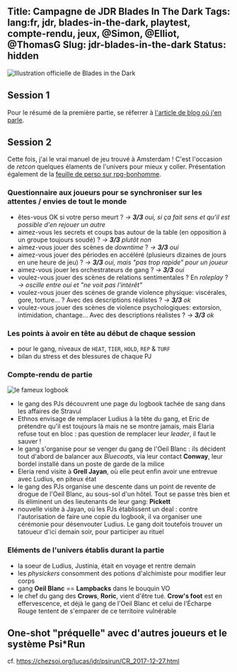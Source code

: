 Title: Campagne de JDR Blades In The Dark
Tags: lang:fr, jdr, blades-in-the-dark, playtest, compte-rendu, jeux, @Simon, @Elliot, @ThomasG
Slug: jdr-blades-in-the-dark
Status: hidden
---

![Illustration officielle de Blades in the Dark](images/bitd/BitD_cover.jpg)

## Session 1
Pour le résumé de la première partie, se réferrer à [l'article de blog où j'en parle](premiere-partie-test-de-blades-in-dark.html).


## Session 2
Cette fois, j'ai le vrai manuel de jeu trouvé à Amsterdam ! C'est l'occasion de _retcon_ quelques élaments de l'univers pour mieux y coller.
Présentation également de la [feuille de perso sur rpg-bonhomme](https://chezsoi.org/lucas/jdr/rpg-bonhomme/?layout=BladesInTheDark).

### Questionnaire aux joueurs pour se synchroniser sur les attentes / envies de tout le monde
- êtes-vous OK si votre perso meurt ?
_→ **3/3** oui, si ça fait sens et qu'il est possible d'en rejouer un autre_
- aimez-vous les secrets et coups bas autour de la table (en opposition à un groupe toujours soudé) ?
_→ **3/3** plutôt non_
- aimez-vous jouer des scènes de _downtime_ ?
_→ **3/3** oui_
- aimez-vous jouer des périodes en accéléré (plusieurs dizaines de jours en une heure de jeu) ?
_→ **3/3** oui, mais "pas trop rapide" pour un joueur_
- aimez-vous jouer les orchestrateurs de gang ?
_→ **3/3** oui_
- voulez-vous jouer des scènes de relations sentimentales ? En _roleplay_ ?
_→ oscille entre oui et "ne voit pas l'intérêt"_
- voulez-vous jouer des scènes de grande violence physique: viscérales, gore, torture... ?
Avec des descriptions réalistes ?
_→ **3/3** ok_
- voulez-vous jouer des scènes de violence psychologiques: extorsion, intimidation, chantage...
Avec des descriptions réalistes ?
_→ **3/3** ok_

### Les points à avoir en tête au début de chaque session
- pour le gang, niveaux de `HEAT`, `TIER`, `HOLD`, `REP` & `TURF`
- bilan du stress et des blessures de chaque PJ

### Compte-rendu de partie
<img alt="le fameux logbook" src="images/bitd/BitD_logbook.jpg" style="max-height: 20rem">

- le gang des PJs découvrent une page du logbook tachée de sang dans les affaires de Stravul
- Ethnos envisage de remplacer Ludius à la tête du gang, et Eric de prétendre qu'il est toujours là mais ne se montre jamais,
mais Elaria refuse tout en bloc : pas question de remplacer leur _leader_, il faut le sauver !
- le gang s'organise pour se venger du gang de l'Oeil Blanc : ils décident tout d'abord de balancer aux _Bluecoats_, via leur contact **Conway**, leur bordel installé dans un poste de garde de la milice
- Eleria rend visite à **Grell Jayan**, où elle peut enfin avoir une entrevue avec Ludius, en piteux état
- le gang des PJs organise une descente dans un point de revente de drogue de l'Oeil Blanc, au sous-sol d'un hôtel.
Tout se passe très bien et ils éliminent un des lieutenants de leur gang: **Pickett**
- nouvelle visite à Jayan, où les PJs établissent un deal : contre l'autorisation de faire une copie du logbook,
il va organiser une cérémonie pour désenvouter Ludius. Le gang doit toutefois trouver un tatoueur d'ici demain soir, pour participer au rituel

### Eléments de l'univers établis durant la partie
- la soeur de Ludius, Justinia, était en voyage et rentre demain
- les _physickers_ consomment des potions d'alchimiste pour modifier leur corps
- gang **Oeil Blanc** == **Lampbacks** dans le bouquin VO
- le chef du gang des **Crows**, **Roric**, vient d'être tué. **Crow's foot** est en effervescence, et déjà le gang de l'Oeil Blanc et celui de l'Écharpe Rouge tentent de s'emparer de ce territoire vulnérable


## One-shot "préquelle" avec d'autres joueurs et le système Psi*Run
cf. <https://chezsoi.org/lucas/jdr/psirun/CR_2017-12-27.html>

<style>
article img {
  max-height: 80vh;
  display: block;
  margin: 0 auto;
}
article figcaption {
  text-align: center;
}
</style>

